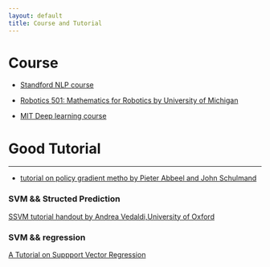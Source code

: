 ```yaml
---
layout: default
title: Course and Tutorial
---
```


[1]: http://phontron.com/class/nn4nlp2017/schedule.html
[2]: https://github.com/michiganrobotics/rob501
[3]: http://www.robots.ox.ac.uk/~vedaldi/assets/svm-struct-matlab/tutorial/ssvm-tutorial-handout.pdf
[4]: http://alex.smola.org/papers/2003/SmoSch03b.pdf
[5]:http://people.eecs.berkeley.edu/~pabbeel/nips-tutorial-policy-optimization-Schulman-Abbeel.pdf
[6]:http://rll.berkeley.edu/deeprlcourse/#syllabus

# Course
+ [Standford NLP course][1]

+ [Robotics 501: Mathematics for Robotics by University of Michigan][2]

+ [MIT Deep learning course][6]
# Good Tutorial
---

+ [tutorial on policy gradient metho by Pieter Abbeel and John Schulmand][5]

### SVM && Structed Prediction

[SSVM tutorial handout by Andrea Vedaldi,University of Oxford][3]

### SVM && regression
[A Tutorial on Suppport Vector Regression][4]

